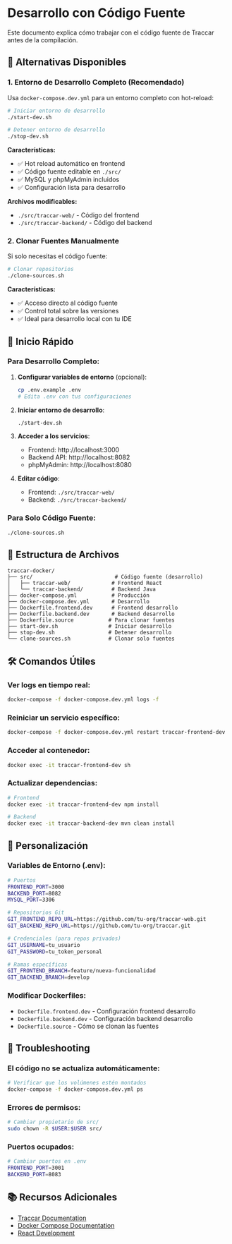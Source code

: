 # Desarrollo con Código Fuente

Este documento explica cómo trabajar con el código fuente de Traccar antes de la compilación.

## 🎯 Alternativas Disponibles

### 1. Entorno de Desarrollo Completo (Recomendado)

Usa `docker-compose.dev.yml` para un entorno completo con hot-reload:

```bash
# Iniciar entorno de desarrollo
./start-dev.sh

# Detener entorno de desarrollo  
./stop-dev.sh
```

**Características:**
- ✅ Hot reload automático en frontend
- ✅ Código fuente editable en `./src/`
- ✅ MySQL y phpMyAdmin incluidos
- ✅ Configuración lista para desarrollo

**Archivos modificables:**
- `./src/traccar-web/` - Código del frontend
- `./src/traccar-backend/` - Código del backend

### 2. Clonar Fuentes Manualmente

Si solo necesitas el código fuente:

```bash
# Clonar repositorios
./clone-sources.sh
```

**Características:**
- ✅ Acceso directo al código fuente
- ✅ Control total sobre las versiones
- ✅ Ideal para desarrollo local con tu IDE

## 🚀 Inicio Rápido

### Para Desarrollo Completo:

1. **Configurar variables de entorno** (opcional):
   ```bash
   cp .env.example .env
   # Edita .env con tus configuraciones
   ```

2. **Iniciar entorno de desarrollo**:
   ```bash
   ./start-dev.sh
   ```

3. **Acceder a los servicios**:
   - Frontend: http://localhost:3000
   - Backend API: http://localhost:8082  
   - phpMyAdmin: http://localhost:8080

4. **Editar código**:
   - Frontend: `./src/traccar-web/`
   - Backend: `./src/traccar-backend/`

### Para Solo Código Fuente:

```bash
./clone-sources.sh
```

## 📁 Estructura de Archivos

```
traccar-docker/
├── src/                          # Código fuente (desarrollo)
│   ├── traccar-web/             # Frontend React
│   └── traccar-backend/         # Backend Java
├── docker-compose.yml           # Producción
├── docker-compose.dev.yml       # Desarrollo
├── Dockerfile.frontend.dev      # Frontend desarrollo
├── Dockerfile.backend.dev       # Backend desarrollo
├── Dockerfile.source           # Para clonar fuentes
├── start-dev.sh                # Iniciar desarrollo
├── stop-dev.sh                 # Detener desarrollo
└── clone-sources.sh            # Clonar solo fuentes
```

## 🛠️ Comandos Útiles

### Ver logs en tiempo real:
```bash
docker-compose -f docker-compose.dev.yml logs -f
```

### Reiniciar un servicio específico:
```bash
docker-compose -f docker-compose.dev.yml restart traccar-frontend-dev
```

### Acceder al contenedor:
```bash
docker exec -it traccar-frontend-dev sh
```

### Actualizar dependencias:
```bash
# Frontend
docker exec -it traccar-frontend-dev npm install

# Backend  
docker exec -it traccar-backend-dev mvn clean install
```

## 🔧 Personalización

### Variables de Entorno (.env):

```bash
# Puertos
FRONTEND_PORT=3000
BACKEND_PORT=8082
MYSQL_PORT=3306

# Repositorios Git
GIT_FRONTEND_REPO_URL=https://github.com/tu-org/traccar-web.git
GIT_BACKEND_REPO_URL=https://github.com/tu-org/traccar.git

# Credenciales (para repos privados)
GIT_USERNAME=tu_usuario
GIT_PASSWORD=tu_token_personal

# Ramas específicas
GIT_FRONTEND_BRANCH=feature/nueva-funcionalidad
GIT_BACKEND_BRANCH=develop
```

### Modificar Dockerfiles:

- `Dockerfile.frontend.dev` - Configuración frontend desarrollo
- `Dockerfile.backend.dev` - Configuración backend desarrollo
- `Dockerfile.source` - Cómo se clonan las fuentes

## 🐛 Troubleshooting

### El código no se actualiza automáticamente:
```bash
# Verificar que los volúmenes estén montados
docker-compose -f docker-compose.dev.yml ps
```

### Errores de permisos:
```bash
# Cambiar propietario de src/
sudo chown -R $USER:$USER src/
```

### Puertos ocupados:
```bash
# Cambiar puertos en .env
FRONTEND_PORT=3001
BACKEND_PORT=8083
```

## 📚 Recursos Adicionales

- [Traccar Documentation](https://www.traccar.org/documentation/)
- [Docker Compose Documentation](https://docs.docker.com/compose/)
- [React Development](https://reactjs.org/docs/getting-started.html)
